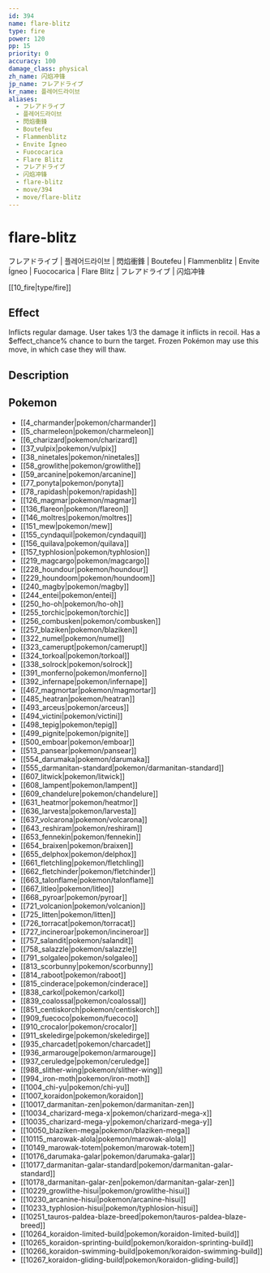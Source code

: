 ```yaml
---
id: 394
name: flare-blitz
type: fire
power: 120
pp: 15
priority: 0
accuracy: 100
damage_class: physical
zh_name: 闪焰冲锋
jp_name: フレアドライブ
kr_name: 플레어드라이브
aliases:
  - フレアドライブ
  - 플레어드라이브
  - 閃焰衝鋒
  - Boutefeu
  - Flammenblitz
  - Envite Ígneo
  - Fuococarica
  - Flare Blitz
  - フレアドライブ
  - 闪焰冲锋
  - flare-blitz
  - move/394
  - move/flare-blitz
---
```

# flare-blitz
    
フレアドライブ | 플레어드라이브 | 閃焰衝鋒 | Boutefeu | Flammenblitz | Envite Ígneo | Fuococarica | Flare Blitz | フレアドライブ | 闪焰冲锋

[[10_fire|type/fire]]

## Effect

Inflicts regular damage.  User takes 1/3 the damage it inflicts in recoil.  Has a $effect_chance% chance to burn the target.  Frozen Pokémon may use this move, in which case they will thaw.

## Description



## Pokemon

- [[4_charmander|pokemon/charmander]]
- [[5_charmeleon|pokemon/charmeleon]]
- [[6_charizard|pokemon/charizard]]
- [[37_vulpix|pokemon/vulpix]]
- [[38_ninetales|pokemon/ninetales]]
- [[58_growlithe|pokemon/growlithe]]
- [[59_arcanine|pokemon/arcanine]]
- [[77_ponyta|pokemon/ponyta]]
- [[78_rapidash|pokemon/rapidash]]
- [[126_magmar|pokemon/magmar]]
- [[136_flareon|pokemon/flareon]]
- [[146_moltres|pokemon/moltres]]
- [[151_mew|pokemon/mew]]
- [[155_cyndaquil|pokemon/cyndaquil]]
- [[156_quilava|pokemon/quilava]]
- [[157_typhlosion|pokemon/typhlosion]]
- [[219_magcargo|pokemon/magcargo]]
- [[228_houndour|pokemon/houndour]]
- [[229_houndoom|pokemon/houndoom]]
- [[240_magby|pokemon/magby]]
- [[244_entei|pokemon/entei]]
- [[250_ho-oh|pokemon/ho-oh]]
- [[255_torchic|pokemon/torchic]]
- [[256_combusken|pokemon/combusken]]
- [[257_blaziken|pokemon/blaziken]]
- [[322_numel|pokemon/numel]]
- [[323_camerupt|pokemon/camerupt]]
- [[324_torkoal|pokemon/torkoal]]
- [[338_solrock|pokemon/solrock]]
- [[391_monferno|pokemon/monferno]]
- [[392_infernape|pokemon/infernape]]
- [[467_magmortar|pokemon/magmortar]]
- [[485_heatran|pokemon/heatran]]
- [[493_arceus|pokemon/arceus]]
- [[494_victini|pokemon/victini]]
- [[498_tepig|pokemon/tepig]]
- [[499_pignite|pokemon/pignite]]
- [[500_emboar|pokemon/emboar]]
- [[513_pansear|pokemon/pansear]]
- [[554_darumaka|pokemon/darumaka]]
- [[555_darmanitan-standard|pokemon/darmanitan-standard]]
- [[607_litwick|pokemon/litwick]]
- [[608_lampent|pokemon/lampent]]
- [[609_chandelure|pokemon/chandelure]]
- [[631_heatmor|pokemon/heatmor]]
- [[636_larvesta|pokemon/larvesta]]
- [[637_volcarona|pokemon/volcarona]]
- [[643_reshiram|pokemon/reshiram]]
- [[653_fennekin|pokemon/fennekin]]
- [[654_braixen|pokemon/braixen]]
- [[655_delphox|pokemon/delphox]]
- [[661_fletchling|pokemon/fletchling]]
- [[662_fletchinder|pokemon/fletchinder]]
- [[663_talonflame|pokemon/talonflame]]
- [[667_litleo|pokemon/litleo]]
- [[668_pyroar|pokemon/pyroar]]
- [[721_volcanion|pokemon/volcanion]]
- [[725_litten|pokemon/litten]]
- [[726_torracat|pokemon/torracat]]
- [[727_incineroar|pokemon/incineroar]]
- [[757_salandit|pokemon/salandit]]
- [[758_salazzle|pokemon/salazzle]]
- [[791_solgaleo|pokemon/solgaleo]]
- [[813_scorbunny|pokemon/scorbunny]]
- [[814_raboot|pokemon/raboot]]
- [[815_cinderace|pokemon/cinderace]]
- [[838_carkol|pokemon/carkol]]
- [[839_coalossal|pokemon/coalossal]]
- [[851_centiskorch|pokemon/centiskorch]]
- [[909_fuecoco|pokemon/fuecoco]]
- [[910_crocalor|pokemon/crocalor]]
- [[911_skeledirge|pokemon/skeledirge]]
- [[935_charcadet|pokemon/charcadet]]
- [[936_armarouge|pokemon/armarouge]]
- [[937_ceruledge|pokemon/ceruledge]]
- [[988_slither-wing|pokemon/slither-wing]]
- [[994_iron-moth|pokemon/iron-moth]]
- [[1004_chi-yu|pokemon/chi-yu]]
- [[1007_koraidon|pokemon/koraidon]]
- [[10017_darmanitan-zen|pokemon/darmanitan-zen]]
- [[10034_charizard-mega-x|pokemon/charizard-mega-x]]
- [[10035_charizard-mega-y|pokemon/charizard-mega-y]]
- [[10050_blaziken-mega|pokemon/blaziken-mega]]
- [[10115_marowak-alola|pokemon/marowak-alola]]
- [[10149_marowak-totem|pokemon/marowak-totem]]
- [[10176_darumaka-galar|pokemon/darumaka-galar]]
- [[10177_darmanitan-galar-standard|pokemon/darmanitan-galar-standard]]
- [[10178_darmanitan-galar-zen|pokemon/darmanitan-galar-zen]]
- [[10229_growlithe-hisui|pokemon/growlithe-hisui]]
- [[10230_arcanine-hisui|pokemon/arcanine-hisui]]
- [[10233_typhlosion-hisui|pokemon/typhlosion-hisui]]
- [[10251_tauros-paldea-blaze-breed|pokemon/tauros-paldea-blaze-breed]]
- [[10264_koraidon-limited-build|pokemon/koraidon-limited-build]]
- [[10265_koraidon-sprinting-build|pokemon/koraidon-sprinting-build]]
- [[10266_koraidon-swimming-build|pokemon/koraidon-swimming-build]]
- [[10267_koraidon-gliding-build|pokemon/koraidon-gliding-build]]

